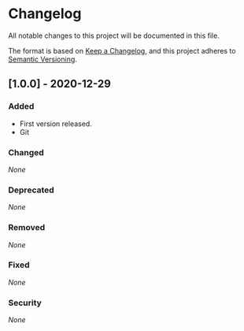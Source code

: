 # Changelog

All notable changes to this project will be documented in this file.

The format is based on [Keep a Changelog](https://keepachangelog.com/en/1.0.0/),
and this project adheres to [Semantic Versioning](https://semver.org/spec/v2.0.0.html).

## [1.0.0] - 2020-12-29

### Added

* First version released.
* Git

### Changed

*None*

### Deprecated

*None*

### Removed

*None*

### Fixed

*None*

### Security

*None*
